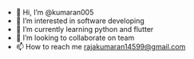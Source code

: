 - 👋 Hi, I’m @kumaran005
- 👀 I’m interested in software developing
- 🌱 I’m currently learning python and flutter
- 💞️ I’m looking to collaborate on team
- 📫 How to reach me rajakumaran14599@gmail.com

<!---
kumaran005/kumaran005 is a ✨ special ✨ repository because its `README.md` (this file) appears on your GitHub profile.
You can click the Preview link to take a look at your changes.
--->
